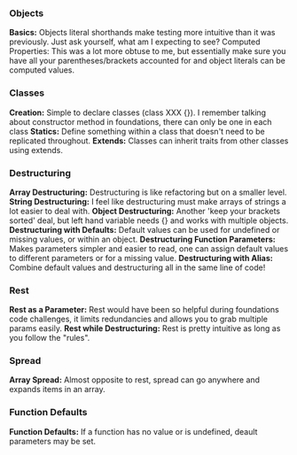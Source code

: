 ### Objects
**Basics:** Objects literal shorthands make testing more intuitive than it was previously. Just ask yourself, what am I expecting to see?
Computed Properties: This was a lot more obtuse to me, but essentially make sure you have all your parentheses/brackets accounted for and object literals can be computed values.

### Classes
**Creation:** Simple to declare classes (class XXX {}). I remember talking about constructor method in foundations, there can only be one in each class 
**Statics:** Define something within a class that doesn't need to be replicated throughout.
**Extends:** Classes can inherit traits from other classes using extends.

### Destructuring
**Array Destructuring:** Destructuring is like refactoring but on a smaller level.
**String Destructuring:** I feel like destructuring must make arrays of strings a lot easier to deal with.
**Object Destructuring:** Another 'keep your brackets sorted' deal, but left hand variable needs {} and works with multiple objects.
**Destructuring with Defaults:** Default values can be used for undefined or missing values, or within an object.
**Destructuring Function Parameters:** Makes parameters simpler and easier to read, one can assign default values to different parameters or for a missing value.
**Destructuring with Alias:** Combine default values and destructuring all in the same line of code!

### Rest
**Rest as a Parameter:** Rest would have been so helpful during foundations code challenges, it limits redundancies and allows you to grab multiple params easily.
**Rest while Destructuring:** Rest is pretty intuitive as long as you follow the "rules". 

### Spread
**Array Spread:** Almost opposite to rest, spread can go anywhere and expands items in an array.

### Function Defaults
**Function Defaults:** If a function has no value or is undefined, deault parameters may be set.
